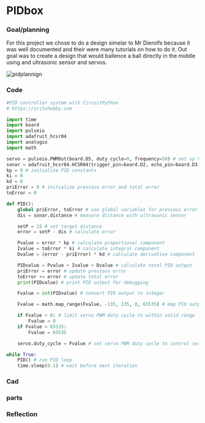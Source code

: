 # PIDbox

### Goal/planning

For this project we chose to do a design simelar to Mr Dierolfs because it was well documented and their were many tutorials on how to do it. 
Out goal was to create a design that would ballence a ball directly in the middle using and ultrasonic sensor and servos.





![pidplannign](https://user-images.githubusercontent.com/71402974/232500023-27507196-46f4-4ddd-9c11-e0a9c3934b7b.png)



### Code

```python
#PID controller system with CircuitPython
# https://srituhobby.com

import time
import board
import pulseio
import adafruit_hcsr04
import analogio
import math

servo = pulseio.PWMOut(board.D5, duty_cycle=0, frequency=50) # set up PWM output for servo on pin D5
sonar = adafruit_hcsr04.HCSR04(trigger_pin=board.D2, echo_pin=board.D3) # set up HC-SR04 ultrasonic sensor on pins D2 and D3
kp = 0 # initialize PID constants
ki = 0
kd = 0
priError = 0 # initialize previous error and total error
toError = 0

def PID():
    global priError, toError # use global variables for previous error and total error
    dis = sonar.distance # measure distance with ultrasonic sensor

    setP = 15 # set target distance
    error = setP - dis # calculate error

    Pvalue = error * kp # calculate proportional component
    Ivalue = toError * ki # calculate integral component
    Dvalue = (error - priError) * kd # calculate derivative component

    PIDvalue = Pvalue + Ivalue + Dvalue # calculate total PID output
    priError = error # update previous error
    toError += error # update total error
    print(PIDvalue) # print PID output for debugging

    Fvalue = int(PIDvalue) # convert PID output to integer

    Fvalue = math.map_range(Fvalue, -135, 135, 0, 65535) # map PID output to servo PWM duty cycle

    if Fvalue < 0: # limit servo PWM duty cycle to within valid range
        Fvalue = 0
    if Fvalue > 65535:
        Fvalue = 65535

    servo.duty_cycle = Fvalue # set servo PWM duty cycle to control servo position

while True:
    PID() # run PID loop
    time.sleep(0.1) # wait before next iteration
```
### Cad



### parts




### Reflection

